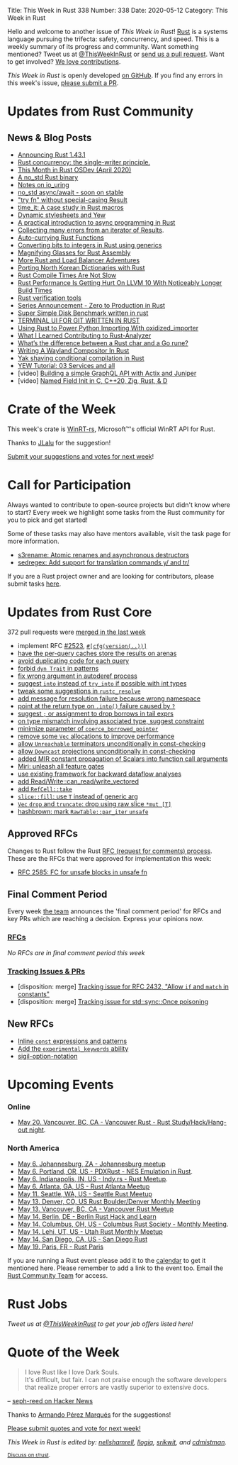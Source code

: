 Title: This Week in Rust 338
Number: 338
Date: 2020-05-12
Category: This Week in Rust

Hello and welcome to another issue of *This Week in Rust*!
[Rust](http://rust-lang.org) is a systems language pursuing the trifecta: safety, concurrency, and speed.
This is a weekly summary of its progress and community.
Want something mentioned? Tweet us at [@ThisWeekInRust](https://twitter.com/ThisWeekInRust) or [send us a pull request](https://github.com/cmr/this-week-in-rust).
Want to get involved? [We love contributions](https://github.com/rust-lang/rust/blob/master/CONTRIBUTING.md).

*This Week in Rust* is openly developed [on GitHub](https://github.com/cmr/this-week-in-rust).
If you find any errors in this week's issue, [please submit a PR](https://github.com/cmr/this-week-in-rust/pulls).

# Updates from Rust Community

## News & Blog Posts

* [Announcing Rust 1.43.1](https://blog.rust-lang.org/2020/05/07/Rust.1.43.1.html)
* [Rust concurrency: the single-writer principle.](https://medium.com/@polyglot_factotum/rust-concurrency-the-single-writer-principle-applied-aada2cdc6fb0?source=friends_link&sk=cafc8dcf8babf4ec95b1b62ccde7e54b)
* [This Month in Rust OSDev (April 2020)](https://rust-osdev.com/this-month/2020-04/)
* [A no_std Rust binary](https://fasterthanli.me/blog/2020/a-no-std-rust-binary/)
* [Notes on io_uring](https://boats.gitlab.io/blog/post/io-uring/)
* [no_std async/await - soon on stable](https://ferrous-systems.com/blog/stable-async-on-embedded/)
* ["try fn" without special-casing Result ](https://dev.to/cad97/try-fn-without-special-casing-result-4m5b)
* [time_it: A case study in Rust macros](https://notes.iveselov.info/programming/time_it-a-case-study-in-rust-macros)
* [Dynamic stylesheets and Yew](https://conradludgate.com/posts/yew-css/)
* [A practical introduction to async programming in Rust](http://jamesmcm.github.io/blog/2020/05/06/a-practical-introduction-to-async-programming-in-rust/#en)
* [Collecting many errors from an iterator of Results](https://tarquin-the-brave.github.io/blog/posts/collecting-all-the-errors/).
* [Auto-currying Rust Functions](https://peppe.rs/posts/auto-currying_rust_functions/)
* [Converting bits to integers in Rust using generics](https://dev.to/citizen_stig/converting-bits-to-integers-in-rust-using-generics-2nfg)
* [Magnifying Glasses for Rust Assembly](https://www.justanotherdot.com/posts/magnifying-glasses-for-rust-assembly.html)
* [More Rust and Load Balancer Adventures](https://medium.com/@bparli/more-rust-and-load-balancer-adventures-fad07f4fb095) 
* [Porting North Korean Dictionaries with Rust](https://digitalnk.com/blog/2020/05/08/porting-north-korean-dictionaries-with-rust/)
* [Rust Compile Times Are Not Slow](https://wiki.alopex.li/RustCompileTimesAreNotSlow)
* [Rust Performance Is Getting Hurt On LLVM 10 With Noticeably Longer Build Times](https://www.phoronix.com/scan.php?page=news_item&px=Rust-Hurt-On-LLVM-10)
* [Rust verification tools](https://alastairreid.github.io/rust-verification-tools/)
* [Series Announcement - Zero to Production in Rust](https://www.lpalmieri.com/posts/2020-05-10-announcement-zero-to-production-in-rust/)
* [Super Simple Disk Benchmark written in rust](https://www.d34dl0ck.me/super-simple-disk-benchmark-written-in-rust.html#super-simple-disk-benchmark-written-in-rust)
* [TERMINAL UI FOR GIT WRITTEN IN RUST](https://blog.extrawurst.org/general/2020/05/08/gitui-release.html)
* [Using Rust to Power Python Importing With oxidized_importer](https://gregoryszorc.com/blog/2020/05/10/using-rust-to-power-python-importing-with-oxidized_importer/)
* [What I Learned Contributing to Rust-Analyzer](https://dev.to/bnjjj/what-i-learned-contributing-to-rust-analyzer-4c7e)
* [What’s the difference between a Rust char and a Go rune?](https://www.christianfscott.com/rust-chars-vs-go-runes/)
* [Writing A Wayland Compositor In Rust](https://wiki.alopex.li/WritingAWaylandCompositorInRust)
* [Yak shaving conditional compilation in Rust](https://bitshifter.github.io/2020/05/07/conditional-compilation-in-rust/)
* [YEW Tutorial: 03 Services and all](https://dev.to/davidedelpapa/yew-tutorial-03-services-and-all-28ef)
* [video] [Building a simple GraphQL API with Actix and Juniper](https://youtu.be/7v7ERnrC4fo)
* [video] [Named Field Init in C, C++20, Zig, Rust, & D](https://www.youtube.com/watch?v=c-NyXKbqmQc)

# Crate of the Week

This week's crate is [WinRT-rs](https://github.com/microsoft/winrt-rs), Microsoft™'s official WinRT API for Rust.

Thanks to [JLalu](https://users.rust-lang.org/t/crate-of-the-week/2704/767) for the suggestion!

[Submit your suggestions and votes for next week][submit_crate]!

[submit_crate]: https://users.rust-lang.org/t/crate-of-the-week/2704

# Call for Participation

Always wanted to contribute to open-source projects but didn't know where to start?
Every week we highlight some tasks from the Rust community for you to pick and get started!

Some of these tasks may also have mentors available, visit the task page for more information.

* [s3rename: Atomic renames and asynchronous destructors](https://github.com/jamesmcm/s3rename/issues/16)
* [sedregex: Add support for translation commands y/ and tr/](https://gitlab.com/mexus/sedregex/-/issues/4)

If you are a Rust project owner and are looking for contributors, please submit tasks [here][guidelines].

[guidelines]: https://users.rust-lang.org/t/twir-call-for-participation/4821

# Updates from Rust Core

372 pull requests were [merged in the last week][merged]

[merged]: https://github.com/search?q=is%3Apr+org%3Arust-lang+is%3Amerged+merged%3A2020-04-27..2020-05-04

* implement RFC [#2523](https://rust-lang.github.io/rfcs/2523-cfg-path-version.html), [`#[cfg(version(..))]`](https://github.com/rust-lang/rust/pull/71314)
* [have the per-query caches store the results on arenas](https://github.com/rust-lang/rust/pull/70674)
* [avoid duplicating code for each query](https://github.com/rust-lang/rust/pull/69808)
* [forbid `dyn Trait` in patterns](https://github.com/rust-lang/rust/pull/71038)
* [fix wrong argument in autoderef process](https://github.com/rust-lang/rust/pull/71627)
* [suggest `into` instead of `try_into` if possible with int types](https://github.com/rust-lang/rust/pull/71617)
* [tweak some suggestions in `rustc_resolve`](https://github.com/rust-lang/rust/pull/71438)
* [add message for resolution failure because wrong namespace](https://github.com/rust-lang/rust/pull/71419)
* [point at the return type on `.into()` failure caused by `?`](https://github.com/rust-lang/rust/pull/71409)
* [suggest `;` or assignment to drop borrows in tail exprs](https://github.com/rust-lang/rust/pull/71217)
* [on type mismatch involving associated type, suggest constraint](https://github.com/rust-lang/rust/pull/71108)
* [minimize parameter of `coerce_borrowed_pointer`](https://github.com/rust-lang/rust/pull/71524)
* [remove some `Vec` allocations to improve performance](https://github.com/rust-lang/rust/pull/71268)
* [allow `Unreachable` terminators unconditionally in const-checking](https://github.com/rust-lang/rust/pull/71691)
* [allow `Downcast` projections unconditionally in const-checking](https://github.com/rust-lang/rust/pull/71688)
* [added MIR constant propagation of Scalars into function call arguments](https://github.com/rust-lang/rust/pull/71697)
* [Miri: unleash all feature gates](https://github.com/rust-lang/rust/pull/71631)
* [use existing framework for backward dataflow analyses](https://github.com/rust-lang/rust/pull/71006)
* [add Read/Write::can_read/write_vectored](https://github.com/rust-lang/rust/pull/67841)
* [add `RefCell::take`](https://github.com/rust-lang/rust/pull/71398)
* [`slice::fill`: use `T` instead of generic arg](https://github.com/rust-lang/rust/pull/71165)
* [`Vec` `drop` and `truncate`: drop using raw slice `*mut [T]`](https://github.com/rust-lang/rust/pull/71148)
* [hashbrown: mark `RawTable::par_iter` `unsafe`](https://github.com/rust-lang/hashbrown/pull/157)

## Approved RFCs

Changes to Rust follow the Rust [RFC (request for comments) process](https://github.com/rust-lang/rfcs#rust-rfcs). These
are the RFCs that were approved for implementation this week:

* [RFC 2585: FC for unsafe blocks in unsafe fn](https://github.com/rust-lang/rfcs/pull/2585)

## Final Comment Period

Every week [the team](https://www.rust-lang.org/team.html) announces the
'final comment period' for RFCs and key PRs which are reaching a
decision. Express your opinions now.


### [RFCs](https://github.com/rust-lang/rfcs/labels/final-comment-period)

*No RFCs are in final comment period this week*

### [Tracking Issues & PRs](https://github.com/rust-lang/rust/labels/final-comment-period)

* [disposition: merge] [Tracking issue for RFC 2432, "Allow `if` and `match` in constants"](https://github.com/rust-lang/rust/issues/49146)
* [disposition: merge] [Tracking issue for std::sync::Once poisoning](https://github.com/rust-lang/rust/issues/33577)

## New RFCs

* [Inline `const` expressions and patterns](https://github.com/rust-lang/rfcs/pull/2920)
* [Add the `experimental_keywords` ability](https://github.com/rust-lang/rfcs/pull/2919)
* [sigil-option-notation](https://github.com/rust-lang/rfcs/pull/2918)

# Upcoming Events

### Online

* [May 20. Vancouver, BC, CA - Vancouver Rust - Rust Study/Hack/Hang-out night](https://www.meetup.com/Vancouver-Rust/events/qnrgnrybchbbc/).

### North America

* [May 6. Johannesburg, ZA - Johannesburg meetup](https://www.meetup.com/Johannesburg-Rust-Meetup)
* [May  6. Portland, OR, US - PDXRust - NES Emulation in Rust](https://www.meetup.com/PDXRust/events/269165311/).
* [May  6. Indianapolis, IN, US - Indy.rs - Rust Meetup](https://www.meetup.com/indyrs/events/dtqwprybchbjb/).
* [May 6. Atlanta, GA, US - Rust Atlanta Meetup](https://www.meetup.com/Rust-ATL/)
* [May 11. Seattle, WA, US - Seattle Rust Meetup](http://www.meetup.com/Seattle-Rust-Meetup/)
* [May 13. Denver, CO, US Rust Boulder/Denver Monthly Meeting](https://www.meetup.com/Rust-Boulder-Denver/)
* [May 13. Vancouver, BC, CA - Vancouver Rust Meetup](https://www.meetup.com/Vancouver-Rust/events/)
* [May 14. Berlin, DE - Berlin Rust Hack and Learn](https://berline.rs/)
* [May 14. Columbus, OH, US - Columbus Rust Society - Monthly Meeting](https://www.meetup.com/columbus-rs/events/dpkhgrybchbsb/).
* [May 14. Lehi, UT, US - Utah Rust Monthly Meetup](https://www.meetup.com/utahrust)
* [May 14. San Diego, CA, US - San Diego Rust](http://meetu.ps/c/2vF0G/4DXV4/a)
* [May 19. Paris, FR - Rust Paris](https://www.meetup.com/Rust-Paris)

If you are running a Rust event please add it to the [calendar] to get
it mentioned here. Please remember to add a link to the event too.
Email the [Rust Community Team][community] for access.

[calendar]: https://www.google.com/calendar/embed?src=apd9vmbc22egenmtu5l6c5jbfc%40group.calendar.google.com
[community]: mailto:community-team@rust-lang.org

# Rust Jobs

*Tweet us at [@ThisWeekInRust](https://twitter.com/ThisWeekInRust) to get your job offers listed here!*

# Quote of the Week

> I love Rust like I love Dark Souls.  
> It's difficult, but fair. I can not praise enough the software developers that realize proper errors are vastly superior to extensive docs.

– [seph-reed on Hacker News](https://news.ycombinator.com/item?id=23032636)

Thanks to [Armando Pérez Marqués](https://users.rust-lang.org/t/twir-quote-of-the-week/328/864) for the suggestions!

[Please submit quotes and vote for next week!](https://users.rust-lang.org/t/twir-quote-of-the-week/328)

*This Week in Rust is edited by: [nellshamrell](https://github.com/nellshamrell), [llogiq](https://github.com/llogiq), [srikwit](https://github.com/srikwit), and [cdmistman](https://github.com/cdmistman).*

<small>[Discuss on r/rust]().</small>
